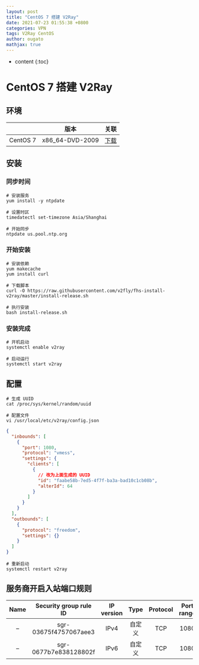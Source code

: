 ```yaml
---
layout: post
title: "CentOS 7 搭建 V2Ray"
date: 2021-07-23 01:55:38 +0800
categories: VPN
tags: V2Ray CentOS
author: ougato
mathjax: true
---
```


* content
{:toc}




# CentOS 7 搭建 V2Ray

## 环境

 |  | 版本 | 关联 | 
 | :--: | :--: | :--: | 
 | CentOS 7 | x86_64-DVD-2009 | [下载](http://mirrors.aliyun.com/centos/7/isos/x86_64/CentOS-7-x86_64-DVD-2009.iso) | 

## 安装

### 同步时间

```shell
# 安装服务
yum install -y ntpdate
```

```shell
# 设置时区
timedatectl set-timezone Asia/Shanghai
```

```shell
# 开始同步
ntpdate us.pool.ntp.org
```

### 开始安装

```shell
# 安装依赖
yum makecache
yum install curl
```

```shell
# 下载脚本
curl -O https://raw.githubusercontent.com/v2fly/fhs-install-v2ray/master/install-release.sh
```

```shell
# 执行安装
bash install-release.sh
```

### 安装完成

```shell
# 开机启动
systemctl enable v2ray
```

```shell
# 启动运行
systemctl start v2ray
```

## 配置

```shell
# 生成 UUID
cat /proc/sys/kernel/random/uuid
```

```shell
# 配置文件
vi /usr/local/etc/v2ray/config.json
```

```json
{
  "inbounds": [
    {
      "port": 1080,
      "protocol": "vmess",
      "settings": {
        "clients": [
          {
            // 改为上面生成的 UUID
            "id": "faabe58b-7ed5-4f7f-ba3a-bad10c1cb08b",
            "alterId": 64
          }
        ]
      }
    }
  ],
  "outbounds": [
    {
      "protocol": "freedom",
      "settings": {}
    }
  ]
}
```

```shell
# 重新启动
systemctl restart v2ray
```

## 服务商开启入站端口规则

| Name | Security group rule ID | IP version | Type | Protocol | Port range | Source | Description |
| :---: | :---: | :---: | :---: | :---: | :---: | :---: | :---: |
| – | sgr-03675f4757067aee3 | IPv4 | 自定义 | TCP | 1080 | 0.0.0.0/0 | - |
| – | sgr-0677b7e838128802f | IPv6 | 自定义 | TCP | 1080 | ::/0 | - |